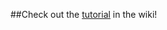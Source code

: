 ##Check out the [tutorial](https://github.com/clintcparker/c_sharp_testing/wiki/Coverage-Tutorial) in the wiki!
